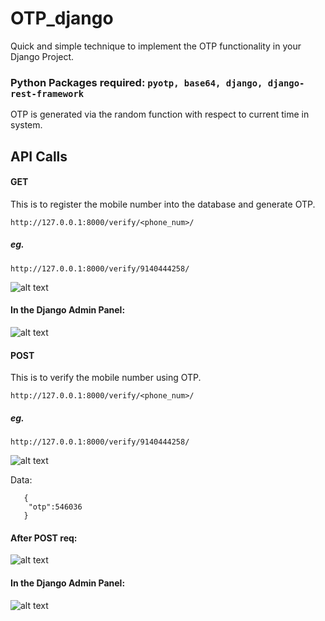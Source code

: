 # OTP_django
Quick and simple technique to implement the OTP functionality in your Django Project.

### Python Packages required: ```pyotp, base64, django, django-rest-framework```
OTP is generated via the random function with respect to current time in system.

## API Calls

#### GET 
This is to register the mobile number into the database and generate OTP.

```http://127.0.0.1:8000/verify/<phone_num>/```
##### eg.
```http://127.0.0.1:8000/verify/9140444258/```


![alt text](https://github.com/Saumitra-Shukla/OTP_Django/blob/master/photos/Screenshot%20from%202020-09-12%2021-07-19.png?raw=true)



#### In the Django Admin Panel:


![alt text](https://github.com/Saumitra-Shukla/OTP_Django/blob/master/photos/Screenshot%20from%202020-09-12%2021-22-24.png?raw=true)


#### POST
This is to verify the mobile number using OTP.

```http://127.0.0.1:8000/verify/<phone_num>/```
##### eg.
```http://127.0.0.1:8000/verify/9140444258/```



![alt text](https://github.com/Saumitra-Shukla/OTP_Django/blob/master/photos/Screenshot%20from%202020-09-12%2021-16-05.png?raw=true)



Data: 
```
   {
    "otp":546036
   }
```

#### After POST req:



![alt text](https://github.com/Saumitra-Shukla/OTP_Django/blob/master/photos/Screenshot%20from%202020-09-12%2021-16-15.png?raw=true)



#### In the Django Admin Panel:


![alt text](https://github.com/Saumitra-Shukla/OTP_Django/blob/master/photos/Screenshot%20from%202020-09-12%2021-22-42.png?raw=true)


